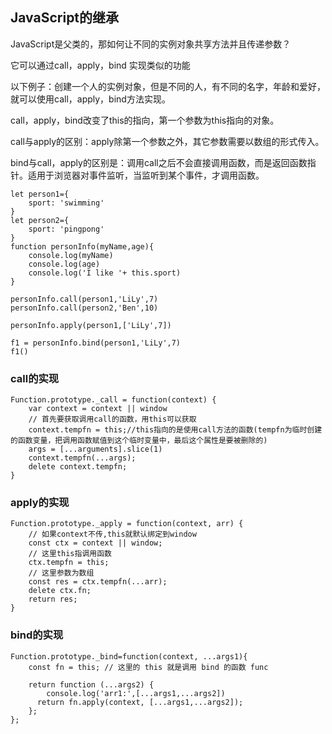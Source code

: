 ## JavaScript的继承
JavaScript是父类的，那如何让不同的实例对象共享方法并且传递参数？

它可以通过call，apply，bind 实现类似的功能

以下例子：创建一个人的实例对象，但是不同的人，有不同的名字，年龄和爱好，就可以使用call，apply，bind方法实现。

call，apply，bind改变了this的指向，第一个参数为this指向的对象。

call与apply的区别：apply除第一个参数之外，其它参数需要以数组的形式传入。

bind与call，apply的区别是：调用call之后不会直接调用函数，而是返回函数指针。适用于浏览器对事件监听，当监听到某个事件，才调用函数。
```
let person1={
    sport: 'swimming'
}
let person2={
    sport: 'pingpong'
}
function personInfo(myName,age){
    console.log(myName)
    console.log(age)
    console.log('I like '+ this.sport)
}

personInfo.call(person1,'LiLy',7)
personInfo.call(person2,'Ben',10)

personInfo.apply(person1,['LiLy',7])

f1 = personInfo.bind(person1,'LiLy',7)
f1()
```
### call的实现
```
Function.prototype._call = function(context) {
    var context = context || window
    // 首先要获取调用call的函数，用this可以获取
    context.tempfn = this;//this指向的是使用call方法的函数(tempfn为临时创建的函数变量，把调用函数赋值到这个临时变量中，最后这个属性是要被删除的)
    args = [...arguments].slice(1)
    context.tempfn(...args);
    delete context.tempfn;
}
```
### apply的实现
```
Function.prototype._apply = function(context, arr) {
    // 如果context不传,this就默认绑定到window
    const ctx = context || window;
    // 这里this指调用函数
    ctx.tempfn = this;
    // 这里参数为数组
    const res = ctx.tempfn(...arr);
    delete ctx.fn;
    return res;
}
```
### bind的实现

```
Function.prototype._bind=function(context, ...args1){
    const fn = this; // 这里的 this 就是调用 bind 的函数 func
    
    return function (...args2) {
        console.log('arr1:',[...args1,...args2])
      return fn.apply(context, [...args1,...args2]);
    };
};
```
